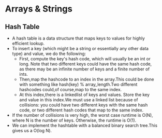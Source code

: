 # Arrays & Strings

## Hash Table
* A hash table is a data structure that maps keys to values for highly efficient lookup.
* To insert a key (which might be a string or essentially any other data type) and value, we do the following:
    * First, compute the key's hash code, which will usually be an int or long. Note that two different keys could have 
      the same hash code, as there may be an infinite number of keys and a finite number of ints.
    * Then,map the hashcode to an index in the array.This could be done with something like hash(key) % array_length.Two
      different hashcodes could,of course,map to the same index.
    * At this index,there is a linkedlist of keys and values. Store the key and value in this index.We must use a linked 
      list because of collisions: you could have two different keys with the same hash code, or two different hash codes 
      that map to the same index.
* If the number of collisions is very high, the worst case runtime is O(N), where N is the number of keys. Otherwise,
the runtime is O(1).
* We can implement the hashtable with a balanced binary search tree.This gives us a O(log N).

## 
